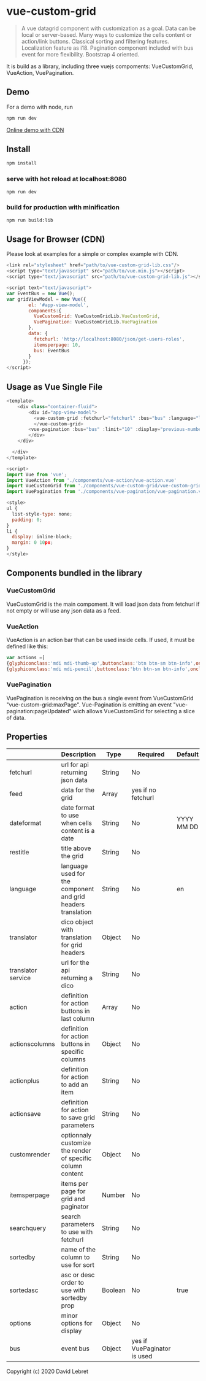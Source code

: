 # vue-custom-grid

> A vue datagrid component with customization as a goal. Data can be local or server-based. Many ways to customize the cells content or action/link buttons.
Classical sorting and filtering features.
Localization feature as i18.
Pagination component included with bus event for more flexibility.
Bootstrap 4 oriented.

It is build as a library, including three vuejs compoments: VueCustomGrid, VueAction, VuePagination.

## Demo
 For a demo with node, run
 ```bash
 npm run dev
 ```

 [Online demo with CDN](https://davleb.github.io/vue-grid-lib/examples/index.html)

## Install
```bash
npm install
```

### serve with hot reload at localhost:8080
```bash
npm run dev
```

### build for production with minification
```bash
npm run build:lib
```

## Usage for Browser (CDN)
Please look at examples for a simple or complex example with CDN.

```javascript
<link rel="stylesheet" href="path/to/vue-custom-grid-lib.css"/>
<script type="text/javascript" src="path/to/vue.min.js"></script>
<script type="text/javascript" src="path/to/vue-custom-grid-lib.js"></script>

<script text="text/javascript">
var EventBus = new Vue();
var gridViewModel = new Vue({
        el: '#app-view-model',
        components:{
          VueCustomGrid: VueCustomGridLib.VueCustomGrid,
          VuePagination: VueCustomGridLib.VuePagination
        },
        data: {
          fetchurl: 'http://localhost:8080/json/get-users-roles',
          itemsperpage: 10,
          bus: EventBus      
        }
      });
</script>
```

## Usage as Vue Single File
```javascript
<template>
    <div class="container-fluid">
    	<div id="app-view-model">
    	  <vue-custom-grid :fetchurl="fetchurl" :bus="bus" :language="language" :itemsperpage="itemsperpage" :actions="actions" :actionplus="actionplus">
    	  </vue-custom-grid>
        <vue-pagination :bus="bus" :limit="10" :display="previous-numbers-next"></vue-pagination>
    	</div>
    </div>

  </div>
</template>

<script>
import Vue from 'vue';
import VueAction from './components/vue-action/vue-action.vue'
import VueCustomGrid from './components/vue-custom-grid/vue-custom-grid.vue'
import VuePagination from './components/vue-pagination/vue-pagination.vue'

<style>
ul {
  list-style-type: none;
  padding: 0;
}
li {
  display: inline-block;
  margin: 0 10px;
}
</style>
```
## Components bundled in the library

### VueCustomGrid
VueCustomGrid is the main compoment. It will load json data from fetchurl if not empty or will use any json data as a feed.

### VueAction
VueAction is an action bar that can be used inside cells.
If used, it must be defined like this:
```javascript
var actions =[
{glyphiconclass:'mdi mdi-thumb-up',buttonclass:'btn btn-sm btn-info',onclick:"launchBlank('http://www.aol.com?with-my-param=$members')"},
{glyphiconclass:'mdi mdi-pencil',buttonclass:'btn btn-sm btn-info',onclick:"goTo('http://www.aol.com?with-my-id=$id')"}]
```

### VuePagination
VuePagination is receiving on the bus a single event from VueCustomGrid "vue-custom-grid:maxPage".
Vue-Pagination is emitting an event "vue-pagination:pageUpdated" wich allows VueCustomGrid for selecting a slice of data.


## Properties
|   | Description  |Type   |Required   |Default   |
|---|---|---|---|---|
| fetchurl |  url for api returning json data  | String   | No  | |
| feed | data for the grid  | Array  | yes if no fetchurl  ||
|  dateformat |date format to use when cells content is a date   | String   | No  | YYYY MM DD
| restitle | title above the grid| String| No||
| language | language used for the component and grid headers translation| String| No| en|
| translator | dico object with translation for grid headers| Object| No||
| translator service | url for the api returning a dico| String| No| |
| action | definition for action buttons in last column| Array| No||
| actionscolumns | definition for action buttons in specific columns | Object| No||
| actionplus | definition for action to add an item| String| No ||
| actionsave | definition for action to save grid parameters| String| No||
| customrender | optionnaly customize the render of specific column content| Object| No||
| itemsperpage | items per page for grid and paginator | Number| No||
| searchquery | search parameters to use with fetchurl | String| No||
| sortedby | name of the column to use for sort | String| No||
| sortedasc | asc or desc order to use with sortedby prop| Boolean| No| true|
| options | minor options for display| Object| No||
| bus | event bus | Object | yes if VuePaginator is used| |



Copyright (c) 2020 David Lebret
